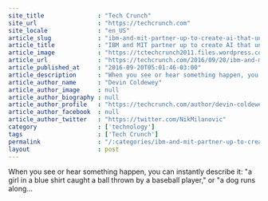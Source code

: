 ```yaml
---
site_title               : "Tech Crunch"
site_url                 : "https://techcrunch.com"
site_locale              : "en_US"
article_slug             : "ibm-and-mit-partner-up-to-create-ai-that-understands-sight-and-sound-the-way-we-do"
article_title            : "IBM and MIT partner up to create AI that understands sight and sound the way we do"
article_image            : "https://tctechcrunch2011.files.wordpress.com/2015/12/shutterstock_228897490.png?w=764&h=400&crop=1"
article_url              : "https://techcrunch.com/2016/09/20/ibm-and-mit-partner-up-to-create-ai-that-understands-sight-and-sound-like-we-do/"
article_published_at     : "2016-09-20T05:01:46-03:00"
article_description      : "When you see or hear something happen, you can instantly describe it: 'a girl in a blue shirt caught a ball thrown by a baseball player,' or 'a dog runs along..."
article_author_name      : "Devin Coldewey"
article_author_image     : null
article_author_biography : null
article_author_profile   : "https://techcrunch.com/author/devin-coldewey/"
article_author_facebook  : null
article_author_twitter   : "https://twitter.com/NikMilanovic"
category                 : ['technology']
tags                     : ['Tech Crunch']
permalink                : "/:categories/ibm-and-mit-partner-up-to-create-ai-that-understands-sight-and-sound-the-way-we-do/"
layout                   : post
---
```


When you see or hear something happen, you can instantly describe it: "a girl in a blue shirt caught a ball thrown by a baseball player," or "a dog runs along...
